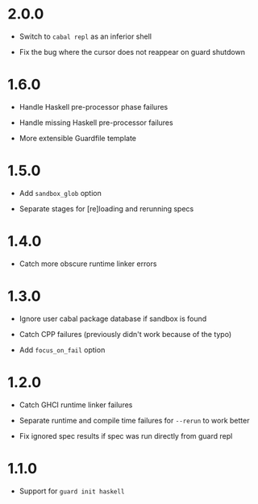 2.0.0
=====

  * Switch to `cabal repl` as an inferior shell

  * Fix the bug where the cursor does not reappear on guard shutdown

1.6.0
=====

  * Handle Haskell pre-processor phase failures

  * Handle missing Haskell pre-processor failures

  * More extensible Guardfile template

1.5.0
=====

  * Add `sandbox_glob` option

  * Separate stages for [re]loading and rerunning specs

1.4.0
=====

  * Catch more obscure runtime linker errors

1.3.0
=====

  * Ignore user cabal package database if sandbox is found

  * Catch CPP failures (previously didn't work because of the typo)

  * Add `focus_on_fail` option

1.2.0
=====

  * Catch GHCI runtime linker failures

  * Separate runtime and compile time failures for `--rerun` to work better

  * Fix ignored spec results if spec was run directly from guard repl

1.1.0
=====

  * Support for `guard init haskell`
